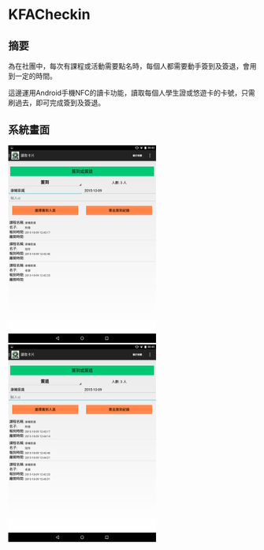 # KFACheckin

## 摘要

為在社團中，每次有課程或活動需要點名時，每個人都需要動手簽到及簽退，會用到一定的時間。

這邊運用Android手機NFC的讀卡功能，讀取每個人學生證或悠遊卡的卡號，只需刷過去，即可完成簽到及簽退。

## 系統畫面

<img src="https://github.com/kakapontw/KFACheckin/blob/master/Screenshot_2015-10-09-00-43-31.png" width="300">
<img src="https://github.com/kakapontw/KFACheckin/blob/master/Screenshot_2015-10-09-00-45-48.png" width="300">

